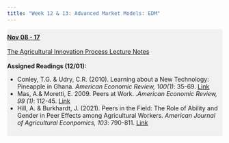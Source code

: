 ```yaml
---
title: "Week 12 & 13: Advanced Market Models: EDM"
---
```


<div style="background-color:rgba(0, 0, 0, 0.0470588); text-align:left; vertical-align: middle; padding:10px 0;">
<b><u>Nov 08 - 17 </u></b> <br> <br>
<a  href="/lectures/Week 13.pdf" target="_blank">The Agricultural Innovation Process Lecture Notes</a> <br> <br>
<b>Assigned Readings (12/01):</b> <br>

<ul>
  <li>Conley, T.G. & Udry, C.R. (2010). Learning about a New Technology: Pineapple in Ghana. <i>American Economic Review, 100(1)</i>: 35-69. <a href = "https://www.jstor.org/stable/27804921" target="_blank">Link</a></li>
  <li>Mas, A.& Moretti, E. 2009. Peers at Work. <i>.American Economic Review, 99 (1)</i>: 112-45. <a href = "https://www.jstor.org/stable/29730179" target="_blank">Link</a></li>
  <li>Hill, A. & Burkhardt, J. (2021). Peers in the Field: The Role of Ability and Gender in Peer Effects among Agricultural Workers. <i>American Journal of Agricultural Econpomics, 103</i>: 790-811. <a href = "https://doi.org/10.1111/ajae.12192" target="_blank">Link</a></li>
</ul>

</div>

